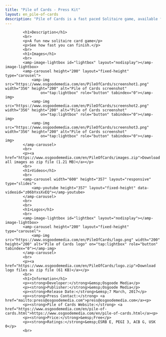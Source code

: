 ```yaml
---
title: "Pile of Cards - Press Kit"
layout: en_pile-of-cards
description: "Pile of Cards is a fast paced Solitaire game, available for free for Android (Google Play), Windows (Microsoft Store) and Tizen."
---
```

			<h1>Description</h1>
			<br>		
			<p>A fun new solitaire card game</p>
			<p>See how fast you can finish.</p>
			<br>		
			<h1>Images</h1>
			<br>			
			<amp-image-lightbox id="lightbox" layout="nodisplay"></amp-image-lightbox>
			<amp-carousel height="200" layout="fixed-height" type="carousel">
				<amp-img src="https://www.osgoodemedia.com/en/PileOfCards/screenshot1.png" width="356" height="200" alt="Pile of Cards screenshot"
				    on="tap:lightbox" role="button" tabindex="0"></amp-img>
				<amp-img src="https://www.osgoodemedia.com/en/PileOfCards/screenshot2.png" width="356" height="200" alt="Pile of Cards screenshot"
				    on="tap:lightbox" role="button" tabindex="0"></amp-img>
				<amp-img src="https://www.osgoodemedia.com/en/PileOfCards/screenshot3.png" width="356" height="200" alt="Pile of Cards screenshot"
				    on="tap:lightbox" role="button" tabindex="0"></amp-img>
			</amp-carousel>
			<br>
			<p><a href="https://www.osgoodemedia.com/en/PileOfCards/images.zip">Download all images as zip file (1.21 MB)</a></p>
			<br>		
			<h1>Videos</h1>
			<br>			
            <amp-carousel width="600" height="357" layout="responsive" type="slides">
                <amp-youtube height="357" layout="fixed-height" data-videoid="z06bYxsXvEQ"></amp-youtube>
            </amp-carousel>
			<br>			
			<br>
			<h1>Logos</h1>
			<br>			
			<amp-image-lightbox id="lightbox" layout="nodisplay"></amp-image-lightbox>
			<amp-carousel height="200" layout="fixed-height" type="carousel">
				<amp-img src="https://www.osgoodemedia.com/en/PileOfCards/logo.png" width="200" height="200" alt="Pile of Cards logo" on="tap:lightbox" role="button" tabindex="0"></amp-img>
			</amp-carousel>
			<br>
			<p><a href="https://www.osgoodemedia.com/en/PileOfCards/logo.zip">Download logo files as zip file (61 KB)</a></p>
			<br>							
			<h1>Information</h1>
			<p><strong>Developer:</strong>&emsp;Osgoode Media</p>
			<p><strong>Publisher:</strong>&emsp;Osgoode Media</p>
			<p><strong>Release Date:</strong>&emsp;7 March, 2017</p>
			<p><strong>Press Contact:</strong> <a href="mailto:press@osgoodemedia.com">press@osgoodemedia.com</a><p>
			<p><strong>Pile of Cards Website:</strong> <a href="https://www.osgoodemedia.com/en/pile-of-cards.html">https://www.osgoodemedia.com/en/pile-of-cards.html</a><p>
			<p><strong>Price:</strong>&emsp;Free</p>
			<p><strong>Ratings:</strong>&emsp;ESRB E, PEGI 3, ACB G, USK 0</p>
			<br>		